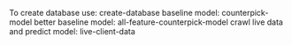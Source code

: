 To create database use: create-database
baseline model: counterpick-model
better baseline model: all-feature-counterpick-model
crawl live data and predict model: live-client-data
